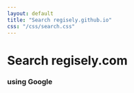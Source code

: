 ```yaml
---
layout: default
title: "Search regisely.github.io"
css: "/css/search.css"
---
```


# Search regisely.com

### using Google

<div id="google-custom-search">
<script>
  (function() {
    var cx = '015900186563514257827:qd6xe_qeqse';
    var gcse = document.createElement('script');
    gcse.type = 'text/javascript';
    gcse.async = true;
    gcse.src = (document.location.protocol == 'https:' ? 'https:' : 'http:') +
        '//www.google.com/cse/cse.js?cx=' + cx;
    var s = document.getElementsByTagName('script')[0];
    s.parentNode.insertBefore(gcse, s);
  })();
</script>
<gcse:searchbox></gcse:searchbox>
<gcse:searchresults></gcse:searchresults-only>
</div>
